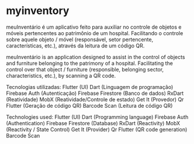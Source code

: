 # myinventory

meuInventário é um aplicativo feito para auxiliar no controle de objetos e móveis pertencentes ao patrimônio de um hospital. Facilitando o controle sobre aquele objeto / móvel (responsável, setor pertencente, características, etc.), através da leitura de um código QR.

meuInventário is an application designed to assist in the control of objects and furniture belonging to the patrimony of a hospital. Facilitating the control over that object / furniture (responsible, belonging sector, characteristics, etc.), by scanning a QR code.

Tecnologias utilizadas:
Flutter (UI)
Dart (Linguagem de programação)
Firebase Auth (Autenticação)
Firebase Firestore (Banco de dados)
RxDart (Reatividade)
MobX (Reatividade/Controle de estado)
Get It (Provedor)
Qr Flutter (Geração de código QR)
Barcode Scan (Leitura de código QR)

Technologies used:
Flutter (UI)
Dart (Programming language)
Firebase Auth (Authentication)
Firebase Firestore (Database)
RxDart (Reactivity)
MobX (Reactivity / State Control)
Get It (Provider)
Qr Flutter (QR code generation)
Barcode Scan

